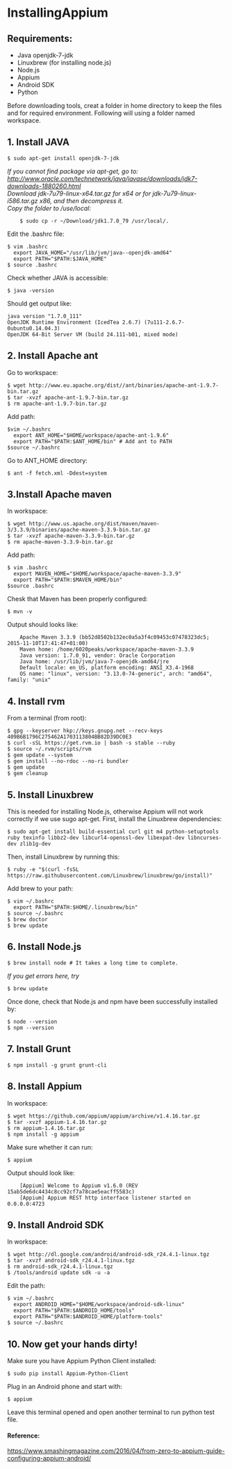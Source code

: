 # InstallingAppium

## Requirements:
  * Java openjdk-7-jdk
  * Linuxbrew (for installing node.js)
  * Node.js
  * Appium
  * Android SDK
  * Python

Before downloading tools, creat a folder in home directory to keep the files and for required environment. Following will using a folder named workspace.  
  
## 1. Install JAVA
```
$ sudo apt-get install openjdk-7-jdk
```
  
*If you cannot find package via apt-get, go to: http://www.oracle.com/technetwork/java/javase/downloads/jdk7-downloads-1880260.html*  
*Download jdk-7u79-linux-x64.tar.gz for x64 or for jdk-7u79-linux-i586.tar.gz x86, and then decompress it.*  
*Copy the folder to /use/local:*
```
	$ sudo cp -r ~/Download/jdk1.7.0_79 /usr/local/.
```
  
Edit the .bashrc file:
```
$ vim .bashrc
  export JAVA_HOME="/usr/lib/jvm/java--openjdk-amd64"
  export PATH="$PATH:$JAVA_HOME"
$ source .bashrc
```

Check whether JAVA is accessible:
```
$ java -version
```

Should get output like:
```
java version "1.7.0_111"
OpenJDK Runtime Environment (IcedTea 2.6.7) (7u111-2.6.7-0ubuntu0.14.04.3)
OpenJDK 64-Bit Server VM (build 24.111-b01, mixed mode)
```

## 2. Install Apache ant
   
Go to workspace:
```
$ wget http://www.eu.apache.org/dist//ant/binaries/apache-ant-1.9.7-bin.tar.gz
$ tar -xvzf apache-ant-1.9.7-bin.tar.gz
$ rm apache-ant-1.9.7-bin.tar.gz
```
Add path:
```
$vim ~/.bashrc
  export ANT_HOME="$HOME/workspace/apache-ant-1.9.6"
  export PATH="$PATH:$ANT_HOME/bin" # Add ant to PATH
$source ~/.bashrc
```
Go to ANT_HOME directory:
```
$ ant -f fetch.xml -Ddest=system
```


## 3.Install Apache maven

In workspace:
```
$ wget http://www.us.apache.org/dist/maven/maven-3/3.3.9/binaries/apache-maven-3.3.9-bin.tar.gz
$ tar -xvzf apache-maven-3.3.9-bin.tar.gz
$ rm apache-maven-3.3.9-bin.tar.gz
```
Add path:
```
$ vim .bashrc
  export MAVEN_HOME="$HOME/workspace/apache-maven-3.3.9"
  export PATH="$PATH:$MAVEN_HOME/bin"
$source .bashrc
```
Chesk that Maven has been properly configured:
```
$ mvn -v
```
Output should looks like:
```
	Apache Maven 3.3.9 (bb52d8502b132ec0a5a3f4c09453c07478323dc5; 2015-11-10T17:41:47+01:00)
	Maven home: /home/6020peaks/workspace/apache-maven-3.3.9
	Java version: 1.7.0_91, vendor: Oracle Corporation
	Java home: /usr/lib/jvm/java-7-openjdk-amd64/jre
	Default locale: en_US, platform encoding: ANSI_X3.4-1968
	OS name: "linux", version: "3.13.0-74-generic", arch: "amd64", family: "unix"
```


## 4. Install rvm

   From a terminal (from root):
```
$ gpg --keyserver hkp://keys.gnupg.net --recv-keys 409B6B1796C275462A1703113804BB82D39DC0E3
$ curl -sSL https://get.rvm.io | bash -s stable --ruby
$ source ~/.rvm/scripts/rvm
$ gem update --system
$ gem install --no-rdoc --no-ri bundler
$ gem update
$ gem cleanup
```

## 5. Install Linuxbrew

   This is needed for installing Node.js, otherwise Appium will not work correctly if we use sugo apt-get.
   First, install the Linuxbrew dependencies:
```
$ sudo apt-get install build-essential curl git m4 python-setuptools ruby texinfo libbz2-dev libcurl4-openssl-dev libexpat-dev libncurses-dev zlib1g-dev
```
   Then, install Linuxbrew by running this:
```
$ ruby -e "$(curl -fsSL https://raw.githubusercontent.com/Linuxbrew/linuxbrew/go/install)"
```
   Add brew to your path:	
```
$ vim ~/.bashrc
  export PATH="$PATH:$HOME/.linuxbrew/bin"
$ source ~/.bashrc
$ brew doctor
$ brew update
```

## 6. Install Node.js
```
$ brew install node # It takes a long time to complete.
```
*If you get errors here, try*
```
$ brew update
```
Once done, check that Node.js and npm have been successfully installed by:
```
$ node --version
$ npm --version
```
 
## 7. Install Grunt
```
$ npm install -g grunt grunt-cli
```
 
## 8. Install Appium

   In workspace:
```
$ wget https://github.com/appium/appium/archive/v1.4.16.tar.gz
$ tar -xvzf appium-1.4.16.tar.gz
$ rm appium-1.4.16.tar.gz
$ npm install -g appium
```
   Make sure whether it can run:
```
$ appium
```
   Output should look like:
```
	[Appium] Welcome to Appium v1.6.0 (REV 15ab5de6dc4434c8cc92cf7a78cae5eacff5583c)
	[Appium] Appium REST http interface listener started on 0.0.0.0:4723
```


## 9. Install Android SDK

   In workspace:
```
$ wget http://dl.google.com/android/android-sdk_r24.4.1-linux.tgz
$ tar -xvzf android-sdk_r24.4.1-linux.tgz
$ rm android-sdk_r24.4.1-linux.tgz
$ /tools/android update sdk -u -a
```
   Edit the path:
```
$ vim ~/.bashrc
  export ANDROID_HOME="$HOME/workspace/android-sdk-linux"
  export PATH="$PATH:$ANDROID_HOME/tools"
  export PATH="$PATH:$ANDROID_HOME/platform-tools"
$ source ~/.bashrc
```

## 10. Now get your hands dirty!

   Make sure you have Appium Python Client installed:
```
$ sudo pip install Appium-Python-Client
```
   Plug in an Android phone and start with:
```
$ appium
```
   Leave this terminal opened and open another terminal to run python test file.
  
    
#### Reference:
https://www.smashingmagazine.com/2016/04/from-zero-to-appium-guide-configuring-appium-android/


